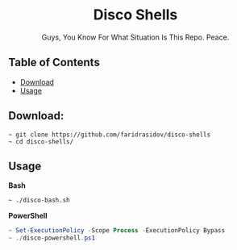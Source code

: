 

<div align="center">
  <h1>Disco Shells</h1>
  <p>
      Guys, You Know For What Situation Is This Repo. Peace.
  </p>
</div>

## Table of Contents
- [Download](#Download)
- [Usage](#usage)

<a name="download"></a>
## Download:
```shell
~ git clone https://github.com/faridrasidov/disco-shells
~ cd disco-shells/
```

<a name="usage"></a>
## Usage
**Bash**
```bash
~ ./disco-bash.sh
```
**PowerShell**
```powershell
~ Set-ExecutionPolicy -Scope Process -ExecutionPolicy Bypass
~ ./disco-powershell.ps1
```